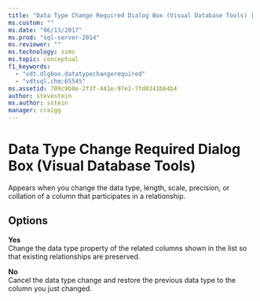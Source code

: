 ```yaml
---
title: "Data Type Change Required Dialog Box (Visual Database Tools) | Microsoft Docs"
ms.custom: ""
ms.date: "06/13/2017"
ms.prod: "sql-server-2014"
ms.reviewer: ""
ms.technology: ssms
ms.topic: conceptual
f1_keywords: 
  - "vdt.dlgbox.datatypechangerequired"
  - "vdtsql.chm:65545"
ms.assetid: 709c9b8e-2f3f-441e-97e1-7fd8341b64b4
author: stevestein
ms.author: sstein
manager: craigg
---
```

# Data Type Change Required Dialog Box (Visual Database Tools)
  Appears when you change the data type, length, scale, precision, or collation of a column that participates in a relationship.  
  
## Options  
 **Yes**  
 Change the data type property of the related columns shown in the list so that existing relationships are preserved.  
  
 **No**  
 Cancel the data type change and restore the previous data type to the column you just changed.  
  
  
